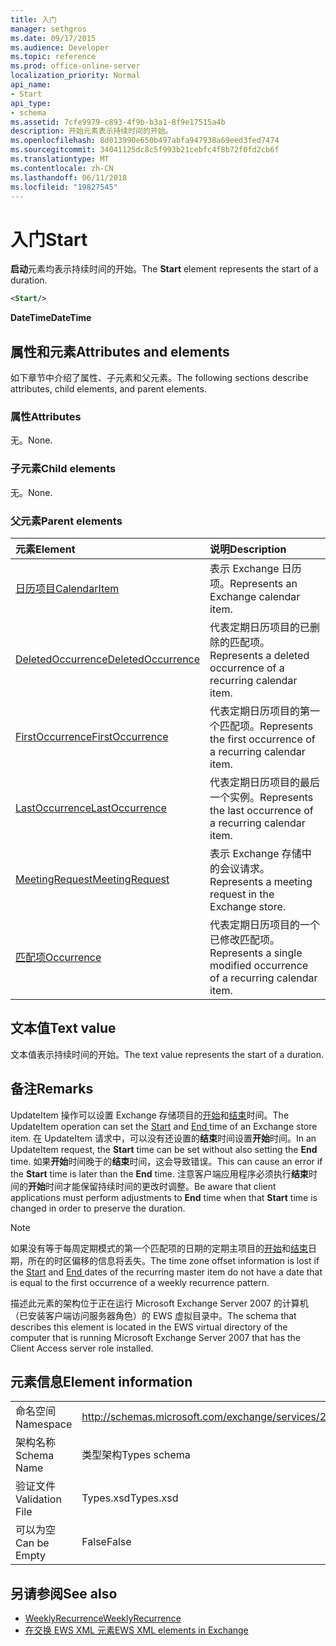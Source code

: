 ```yaml
---
title: 入门
manager: sethgros
ms.date: 09/17/2015
ms.audience: Developer
ms.topic: reference
ms.prod: office-online-server
localization_priority: Normal
api_name:
- Start
api_type:
- schema
ms.assetid: 7cfe9979-c893-4f9b-b3a1-8f9e17515a4b
description: 开始元素表示持续时间的开始。
ms.openlocfilehash: 8d013990e650b497abfa947938a69eed3fed7474
ms.sourcegitcommit: 34041125dc8c5f993b21cebfc4f8b72f0fd2cb6f
ms.translationtype: MT
ms.contentlocale: zh-CN
ms.lasthandoff: 06/11/2018
ms.locfileid: "19827545"
---
```

# <a name="start"></a><span data-ttu-id="7f534-103">入门</span><span class="sxs-lookup"><span data-stu-id="7f534-103">Start</span></span>

<span data-ttu-id="7f534-104">**启动**元素均表示持续时间的开始。</span><span class="sxs-lookup"><span data-stu-id="7f534-104">The **Start** element represents the start of a duration.</span></span> 
  
```xml
<Start/>
```

<span data-ttu-id="7f534-105">**DateTime**</span><span class="sxs-lookup"><span data-stu-id="7f534-105">**DateTime**</span></span>

## <a name="attributes-and-elements"></a><span data-ttu-id="7f534-106">属性和元素</span><span class="sxs-lookup"><span data-stu-id="7f534-106">Attributes and elements</span></span>

<span data-ttu-id="7f534-107">如下章节中介绍了属性、子元素和父元素。</span><span class="sxs-lookup"><span data-stu-id="7f534-107">The following sections describe attributes, child elements, and parent elements.</span></span>
  
### <a name="attributes"></a><span data-ttu-id="7f534-108">属性</span><span class="sxs-lookup"><span data-stu-id="7f534-108">Attributes</span></span>

<span data-ttu-id="7f534-109">无。</span><span class="sxs-lookup"><span data-stu-id="7f534-109">None.</span></span>
  
### <a name="child-elements"></a><span data-ttu-id="7f534-110">子元素</span><span class="sxs-lookup"><span data-stu-id="7f534-110">Child elements</span></span>

<span data-ttu-id="7f534-111">无。</span><span class="sxs-lookup"><span data-stu-id="7f534-111">None.</span></span>
  
### <a name="parent-elements"></a><span data-ttu-id="7f534-112">父元素</span><span class="sxs-lookup"><span data-stu-id="7f534-112">Parent elements</span></span>

|<span data-ttu-id="7f534-113">**元素**</span><span class="sxs-lookup"><span data-stu-id="7f534-113">**Element**</span></span>|<span data-ttu-id="7f534-114">**说明**</span><span class="sxs-lookup"><span data-stu-id="7f534-114">**Description**</span></span>|
|:-----|:-----|
|[<span data-ttu-id="7f534-115">日历项目</span><span class="sxs-lookup"><span data-stu-id="7f534-115">CalendarItem</span></span>](calendaritem.md) <br/> |<span data-ttu-id="7f534-116">表示 Exchange 日历项。</span><span class="sxs-lookup"><span data-stu-id="7f534-116">Represents an Exchange calendar item.</span></span>  <br/> |
|[<span data-ttu-id="7f534-117">DeletedOccurrence</span><span class="sxs-lookup"><span data-stu-id="7f534-117">DeletedOccurrence</span></span>](deletedoccurrence.md) <br/> |<span data-ttu-id="7f534-118">代表定期日历项目的已删除的匹配项。</span><span class="sxs-lookup"><span data-stu-id="7f534-118">Represents a deleted occurrence of a recurring calendar item.</span></span>  <br/> |
|[<span data-ttu-id="7f534-119">FirstOccurrence</span><span class="sxs-lookup"><span data-stu-id="7f534-119">FirstOccurrence</span></span>](firstoccurrence.md) <br/> |<span data-ttu-id="7f534-120">代表定期日历项目的第一个匹配项。</span><span class="sxs-lookup"><span data-stu-id="7f534-120">Represents the first occurrence of a recurring calendar item.</span></span>  <br/> |
|[<span data-ttu-id="7f534-121">LastOccurrence</span><span class="sxs-lookup"><span data-stu-id="7f534-121">LastOccurrence</span></span>](lastoccurrence.md) <br/> |<span data-ttu-id="7f534-122">代表定期日历项目的最后一个实例。</span><span class="sxs-lookup"><span data-stu-id="7f534-122">Represents the last occurrence of a recurring calendar item.</span></span>  <br/> |
|[<span data-ttu-id="7f534-123">MeetingRequest</span><span class="sxs-lookup"><span data-stu-id="7f534-123">MeetingRequest</span></span>](meetingrequest.md) <br/> |<span data-ttu-id="7f534-124">表示 Exchange 存储中的会议请求。</span><span class="sxs-lookup"><span data-stu-id="7f534-124">Represents a meeting request in the Exchange store.</span></span>  <br/> |
|[<span data-ttu-id="7f534-125">匹配项</span><span class="sxs-lookup"><span data-stu-id="7f534-125">Occurrence</span></span>](occurrence.md) <br/> |<span data-ttu-id="7f534-126">代表定期日历项目的一个已修改匹配项。</span><span class="sxs-lookup"><span data-stu-id="7f534-126">Represents a single modified occurrence of a recurring calendar item.</span></span>  <br/> |
   
## <a name="text-value"></a><span data-ttu-id="7f534-127">文本值</span><span class="sxs-lookup"><span data-stu-id="7f534-127">Text value</span></span>

<span data-ttu-id="7f534-128">文本值表示持续时间的开始。</span><span class="sxs-lookup"><span data-stu-id="7f534-128">The text value represents the start of a duration.</span></span>
  
## <a name="remarks"></a><span data-ttu-id="7f534-129">备注</span><span class="sxs-lookup"><span data-stu-id="7f534-129">Remarks</span></span>

<span data-ttu-id="7f534-130">UpdateItem 操作可以设置 Exchange 存储项目的[开始](start.md)和[结束](end-ex15websvcsotherref.md)时间。</span><span class="sxs-lookup"><span data-stu-id="7f534-130">The UpdateItem operation can set the [Start](start.md) and [End ](end-ex15websvcsotherref.md) time of an Exchange store item.</span></span> <span data-ttu-id="7f534-131">在 UpdateItem 请求中，可以没有还设置的**结束**时间设置**开始**时间。</span><span class="sxs-lookup"><span data-stu-id="7f534-131">In an UpdateItem request, the **Start** time can be set without also setting the **End** time.</span></span> <span data-ttu-id="7f534-132">如果**开始**时间晚于的**结束**时间，这会导致错误。</span><span class="sxs-lookup"><span data-stu-id="7f534-132">This can cause an error if the **Start** time is later than the **End** time.</span></span> <span data-ttu-id="7f534-133">注意客户端应用程序必须执行**结束**时间的**开始**时间才能保留持续时间的更改时调整。</span><span class="sxs-lookup"><span data-stu-id="7f534-133">Be aware that client applications must perform adjustments to **End** time when that **Start** time is changed in order to preserve the duration.</span></span> 
  
> [!NOTE]
> <span data-ttu-id="7f534-134">如果没有等于每周定期模式的第一个匹配项的日期的定期主项目的[开始](start.md)和[结束](end-ex15websvcsotherref.md)日期，所在的时区偏移的信息将丢失。</span><span class="sxs-lookup"><span data-stu-id="7f534-134">The time zone offset information is lost if the [Start](start.md) and [End ](end-ex15websvcsotherref.md) dates of the recurring master item do not have a date that is equal to the first occurrence of a weekly recurrence pattern.</span></span> 
  
<span data-ttu-id="7f534-135">描述此元素的架构位于正在运行 Microsoft Exchange Server 2007 的计算机（已安装客户端访问服务器角色）的 EWS 虚拟目录中。</span><span class="sxs-lookup"><span data-stu-id="7f534-135">The schema that describes this element is located in the EWS virtual directory of the computer that is running Microsoft Exchange Server 2007 that has the Client Access server role installed.</span></span>
  
## <a name="element-information"></a><span data-ttu-id="7f534-136">元素信息</span><span class="sxs-lookup"><span data-stu-id="7f534-136">Element information</span></span>

|||
|:-----|:-----|
|<span data-ttu-id="7f534-137">命名空间</span><span class="sxs-lookup"><span data-stu-id="7f534-137">Namespace</span></span>  <br/> |http://schemas.microsoft.com/exchange/services/2006/types  <br/> |
|<span data-ttu-id="7f534-138">架构名称</span><span class="sxs-lookup"><span data-stu-id="7f534-138">Schema Name</span></span>  <br/> |<span data-ttu-id="7f534-139">类型架构</span><span class="sxs-lookup"><span data-stu-id="7f534-139">Types schema</span></span>  <br/> |
|<span data-ttu-id="7f534-140">验证文件</span><span class="sxs-lookup"><span data-stu-id="7f534-140">Validation File</span></span>  <br/> |<span data-ttu-id="7f534-141">Types.xsd</span><span class="sxs-lookup"><span data-stu-id="7f534-141">Types.xsd</span></span>  <br/> |
|<span data-ttu-id="7f534-142">可以为空</span><span class="sxs-lookup"><span data-stu-id="7f534-142">Can be Empty</span></span>  <br/> |<span data-ttu-id="7f534-143">False</span><span class="sxs-lookup"><span data-stu-id="7f534-143">False</span></span>  <br/> |
   
## <a name="see-also"></a><span data-ttu-id="7f534-144">另请参阅</span><span class="sxs-lookup"><span data-stu-id="7f534-144">See also</span></span>

- [<span data-ttu-id="7f534-145">WeeklyRecurrence</span><span class="sxs-lookup"><span data-stu-id="7f534-145">WeeklyRecurrence</span></span>](weeklyrecurrence.md)
- [<span data-ttu-id="7f534-146">在交换 EWS XML 元素</span><span class="sxs-lookup"><span data-stu-id="7f534-146">EWS XML elements in Exchange</span></span>](ews-xml-elements-in-exchange.md)

